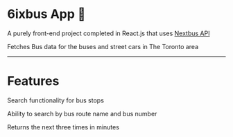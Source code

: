 

# 6ixbus App :train:

A purely front-end project completed in React.js that uses  [Nextbus API ](http://www.nextbus.com/xmlFeedDocs/NextBusXMLFeed.pdf)

Fetches Bus data for the buses and street cars in The Toronto area


-----

# Features

Search functionality for bus stops

Ability to search by bus route name and bus number

Returns the next three times in minutes
